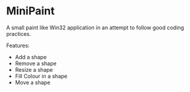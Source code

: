 # MiniPaint
A small paint like Win32 application in an attempt to follow good coding practices.

Features:
- Add a shape
- Remove a shape
- Resize a shape
- Fill Colour in a shape
- Move a shape




